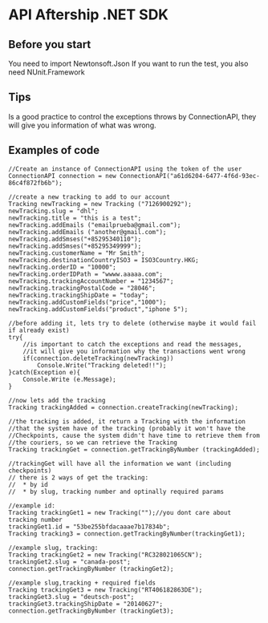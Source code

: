 API Aftership .NET SDK
==============

Before you start
--------------

  You need to import Newtonsoft.Json
  If you want to run the test, you also need NUnit.Framework

Tips
--------------

  Is a good practice to control the exceptions throws by ConnectionAPI, they
  will give you information of what was wrong.


Examples of code
--------------

	//Create an instance of ConnectionAPI using the token of the user
	ConnectionAPI connection = new ConnectionAPI("a61d6204-6477-4f6d-93ec-86c4f872fb6b");

 	//create a new tracking to add to our account
 	Tracking newTracking = new Tracking ("7126900292");
 	newTracking.slug = "dhl";
 	newTracking.title = "this is a test";
 	newTracking.addEmails ("emailprueba@gmail.com");
 	newTracking.addEmails ("another@gmail.com");
 	newTracking.addSmses("+85295340110");
 	newTracking.addSmses("+85295349999");
 	newTracking.customerName = "Mr Smith";
 	newTracking.destinationCountryISO3 = ISO3Country.HKG;
 	newTracking.orderID = "10000";
 	newTracking.orderIDPath = "wwww.aaaaa.com";
 	newTracking.trackingAccountNumber = "1234567";
 	newTracking.trackingPostalCode = "28046";
 	newTracking.trackingShipDate = "today";	
 	newTracking.addCustomFields("price","1000");
 	newTracking.addCustomFields("product","iphone 5");
 	
 	//before adding it, lets try to delete (otherwise maybe it would fail if already exist)
 	try{
 		//is important to catch the exceptions and read the messages,		    
 		//it will give you information why the transactions went wrong
 		if(connection.deleteTracking(newTracking))
 			Console.Write("Tracking deleted!!");
 	}catch(Exception e){
 		Console.Write (e.Message);
 	}	
 	
 	//now lets add the tracking
 	Tracking trackingAdded = connection.createTracking(newTracking);	
 	
 	//the tracking is added, it return a Tracking with the information
 	//that the system have of the tracking (probably it won't have the
 	//Checkpoints, cause the system didn't have time to retrieve them from
 	//the couriers, so we can retrieve the Tracking	
 	Tracking trackingGet = connection.getTrackingByNumber (trackingAdded);	
 	
 	//trackingGet will have all the information we want (including checkpoints)	
 	// there is 2 ways of get the tracking:
 	//	* by id
 	//	* by slug, tracking number and optinally required params	
 	
 	//example id:
 	Tracking trackingGet1 = new Tracking("");//you dont care about tracking number
 	trackingGet1.id = "53be255bfdacaaae7b17834b";
 	Tracking tracking3 = connection.getTrackingByNumber(trackingGet1);	
 	
 	//example slug, tracking:
 	Tracking trackingGet2 = new Tracking("RC328021065CN");
 	trackingGet2.slug = "canada-post";
 	connection.getTrackingByNumber (trackingGet2);	
 	
 	//example slug,tracking + required fields
 	Tracking trackingGet3 = new Tracking("RT406182863DE");
 	trackingGet3.slug = "deutsch-post";
 	trackingGet3.trackingShipDate = "20140627";
 	connection.getTrackingByNumber (trackingGet3);	
